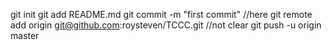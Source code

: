 git init
git add README.md
git commit -m "first commit"
//here
git remote add origin git@github.com:roysteven/TCCC.git //not clear
git push -u origin master
